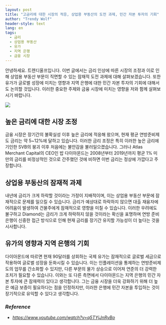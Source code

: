 ```yaml
---
layout: post
title: "고금리에 대한 시장의 적응, 상업용 부동산의 도전 과제, 민간 자본 투자의 기회"
author: "Trendy Wolf"
header-style: text
lang: en
tags:
  - 금리
  - 상업용 부동산
  - 유가
  - 지역 은행
  - 금융 시장
---
```


안녕하세요. 트렌디울프입니다. 이번 글에서는 금리 인상에 따른 시장의 조정과 이로 인해 상업용 부동산 부문이 직면할 수 있는 잠재적 도전 과제에 대해 살펴보겠습니다. 또한 유가가 글로벌 성장에 미치는 영향과 지역 은행에 대한 민간 자본 투자의 기회에 대해서도 논의할 것입니다. 이러한 중요한 주제와 금융 시장에 미치는 영향을 저와 함께 살펴보시기 바랍니다.

<img
    src="https://i.ytimg.com/vi/q5TYjJnRyBo/hqdefault.jpg"
/>


## 높은 금리에 대한 시장 조정
금융 시장은 장기간의 불확실성 이후 높은 금리에 적응해 왔으며, 현재 평균 연방준비제도 금리는 약 5~12%에 달하고 있습니다. 이러한 금리 조정은 특히 이러한 높은 금리에 기인한 SVB의 붕괴 이후 처음에는 불안감을 불러일으켰습니다. 그러나 Atlas Merchant Capital의 CEO인 밥 다이아몬드는 2008년부터 2019년까지 평균 1% 미만의 금리를 비정상적인 것으로 간주했던 것에 비하면 이번 금리는 정상에 가깝다고 주장합니다.

## 상업용 부동산의 잠재적 과제
내년에 금리가 크게 하락할 것이라는 가정이 지배적이며, 이는 상업용 부동산 부문에 잠재적으로 문제를 일으킬 수 있습니다. 금리가 예상대로 하락하지 않으면 대출 재융자에 어려움이 발생하여 건물주에게 잠재적으로 영향을 미칠 수 있습니다. 이러한 우려에도 불구하고 Diamond는 금리가 크게 하락하지 않을 것이라는 확신을 표명하며 연방 준비 은행이 신중한 접근 방식으로 인해 현재 금리를 장기간 유지할 가능성이 더 높다는 것을 시사합니다.

## 유가의 영향과 지역 은행의 기회
다이아몬드에 따르면 현재 90달러를 상회하는 국제 유가는 잠재적으로 글로벌 세금으로 작용하여 글로벌 성장을 둔화시킬 수 있습니다. 이는 인플레이션을 통제하는 연방준비제도의 업무를 간소화할 수 있지만, 다른 부문의 물가 상승으로 이어져 연준의 더 강력한 조치가 필요할 수 있습니다. 이와는 또 다른 측면에서 다이아몬드는 지역 은행의 민간 자본 투자에 큰 잠재력이 있다고 생각합니다. 그는 금융 시장을 더욱 강화하기 위해 더 높은 예금 보증이 필요하다는 점을 인정하지만, 이러한 은행에 민간 자본을 투입하는 것이 장기적으로 유익할 수 있다고 생각합니다.


### _Reference_
- _https://www.youtube.com/watch?v=q5TYjJnRyBo_

